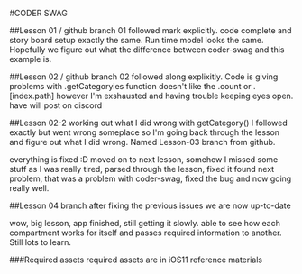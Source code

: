 #CODER SWAG

##Lesson 01 / github branch 01
followed mark explicitly. code complete and story board setup exactly the same. Run time model looks the same. Hopefully we figure out what the difference between coder-swag and this example is.

##Lesson 02 / github branch 02
followed along explixitly. Code is giving problems with .getCategoryies function doesn't like the .count or .[index.path] however I'm exshausted and having trouble keeping eyes open. have will post on discord

##Lesson 02-2 working out what I did wrong with getCategory()
I followed exactly but went wrong someplace so I'm going back through the lesson and figure out what I did wrong. Named Lesson-03 branch from github.

everything is fixed :D moved on to next lesson, somehow I missed some stuff as I was really tired, parsed through the lesson, fixed it found next problem, that was a problem with coder-swag, fixed the bug and now going really well.

##Lesson 04 branch after fixing the previous issues we are now up-to-date

wow, big lesson, app finished, still getting it slowly. able to see how each compartment works for itself and passes required information to another. Still lots to learn.

###Required assets 
required assets are in iOS11 reference materials